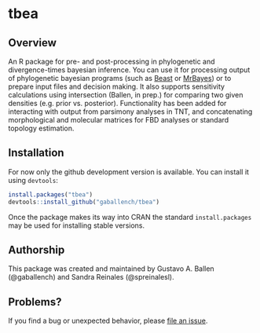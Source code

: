 
<!-- README.md is generated from README.Rmd. Please edit that file -->

# tbea

## Overview

An R package for pre- and post-processing in phylogenetic and
divergence-times bayesian inference. You can use it for processing
output of phylogenetic bayesian programs (such as
[Beast](https://www.beast2.org/) or
[MrBayes](http://nbisweden.github.io/MrBayes/index.html)) or to prepare
input files and decision making. It also supports sensitivity
calculations using intersection (Ballen, in prep.) for comparing two
given densities (e.g. prior vs. posterior). Functionality has been added
for interacting with output from parsimony analyses in TNT, and
concatenating morphological and molecular matrices for FBD analyses or
standard topology estimation.

## Installation

For now only the github development version is available. You can
install it using `devtools`:

``` r
install.packages("tbea")
devtools::install_github("gaballench/tbea")
```

Once the package makes its way into CRAN the standard `install.packages`
may be used for installing stable versions.

## Authorship

This package was created and maintained by Gustavo A. Ballen
(@gaballench) and Sandra Reinales (@spreinalesl).

## Problems?

If you find a bug or unexpected behavior, please [file an
issue](https://github.com/gaballench/tbea/issues).
